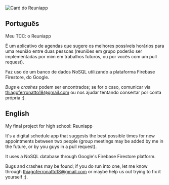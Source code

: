 ![Card do Reuniapp](https://i.imgur.com/PWCvrWN.png)
## Português

Meu TCC: o Reuniapp

É um aplicativo de agendas que sugere os melhores possíveis horários para uma reunião entre duas pessoas (reuniões em grupo poderão ser implementadas por mim em trabalhos futuros, ou por vocês com um pull request).

Faz uso de um banco de dados NoSQL utilizando a plataforma Firebase Firestore, do Google.

_Bugs_ e _crashes_ podem ser encontrados; se for o caso, comunicar via [thiagoferronatto18@gmail.com](mailto:thiagoferronatto18@gmail.com) ou nos ajudar tentando consertar por conta própria ;).

## English

My final project for high school: Reuniapp

It's a digital schedule app that suggests the best possible times for new appointments between two people (group meetings may be added by me in the future, or by you guys in a pull request).

It uses a NoSQL database through Google's Firebase Firestore platform.

Bugs and crashes may be found; if you do run into one, let me know through [thiagoferronatto18@gmail.com](mailto:thiagoferronatto18@gmail.com) or maybe help us out trying to fix it yourself ;).
